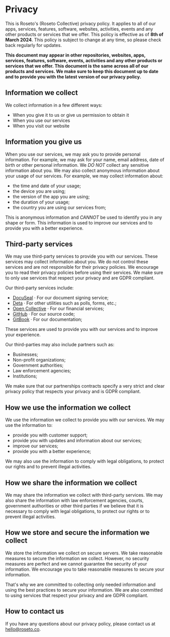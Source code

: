 # Privacy

This is Roseto's (Roseto Collective) privacy policy. It applies to all of our apps, services, features, software, websites, activities,
events and any other products or services that we offer. This policy is effective as of **8th of March 2024**. This policy is subject to change
at any time, so please check back regularly for updates. 

**This document may appear in other repositories, websites, apps, services, features, software, events, activities and any other products or
services that we offer. This document is the same across all of our products and services. We make sure to keep this document up to date and
to provide you with the latest version of our privacy policy.**

## Information we collect

We collect information in a few different ways:

- When you give it to us or give us permission to obtain it
- When you use our services
- When you visit our website

## Information you give us

When you use our services, we may ask you to provide personal information. For example, we may ask for your name, email address, date of birth
or other personal information. We *DO NOT* collect any sensitive information about you. We may also collect anonymous information about your
usage of our services. For example, we may collect information about:

- the time and date of your usage;
- the device you are using;
- the version of the app you are using;
- the duration of your usage;
- the country you are using our services from;

This is anonymous information and *CANNOT* be used to identify you in any shape or form. 
This information is used to improve our services and to provide you with a better experience.

## Third-party services

We may use third-party services to provide you with our services. These services may collect information about you. We do not control these
services and are not responsible for their privacy policies. We encourage you to read their privacy policies before using their services.
We make sure to only use services that respect your privacy and are GDPR compliant.

Our third-party services include:

- [DocuSeal](https://docuseal.eu) &middot; For our document signing service;
- [Deta](https://deta.space) &middot; For other utilities such as polls, forms, etc.;
- [Open Collective](https://opencollective.com) &middot; For our financial services;
- [GitHub](https://github.com) &middot; For our source code;
- [GitBook](https://gitbook.com) &middot; For our documentation;

These services are used to provide you with our services and to improve your experience.

Our third-parties may also include partners such as:

- Businesses;
- Non-profit organizations;
- Government authorities;
- Law enforcement agencies;
- Institutions;

We make sure that our partnerships contracts specify a very strict and clear privacy policy that respects your privacy and is GDPR compliant.

## How we use the information we collect

We use the information we collect to provide you with our services. We may use the information to:

- provide you with customer support;
- provide you with updates and information about our services;
- improve our services;
- provide you with a better experience;

We may also use the information to comply with legal obligations, to protect our rights and to prevent illegal activities.

## How we share the information we collect

We may share the information we collect with third-party services. We may also share the information with law enforcement agencies, courts,
government authorities or other third parties if we believe that it is necessary to comply with legal obligations, to protect our rights or to
prevent illegal activities.

## How we store and secure the information we collect

We store the information we collect on secure servers. We take reasonable measures to secure the information we collect. However, no security
measures are perfect and we cannot guarantee the security of your information. We encourage you to take reasonable measures to secure your
information.

That's why we are committed to collecting only needed information and using the best practices to secure your information. We are also
committed to using services that respect your privacy and are GDPR compliant.

## How to contact us

If you have any questions about our privacy policy, please contact us at [hello@roseto.co](mailto:hello@roseto.co).

